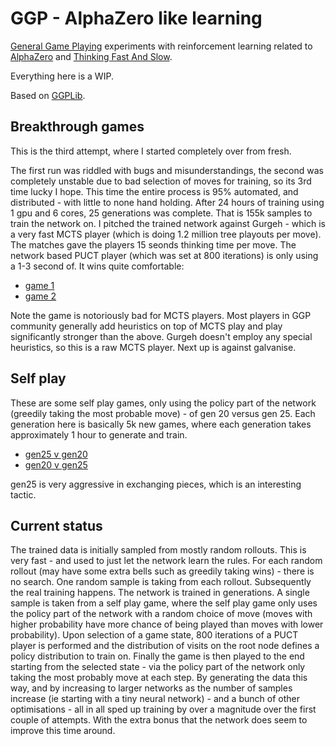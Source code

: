 GGP - AlphaZero like learning
==============================
[General Game Playing](https://en.wikipedia.org/wiki/General_game_playing) experiments with
reinforcement learning related to
[AlphaZero](https://www.nature.com/articles/nature24270.epdf?author_access_token=VJXbVjaSHxFoctQQ4p2k4tRgN0jAjWel9jnR3ZoTv0PVW4gB86EEpGqTRDtpIz-2rmo8-KG06gqVobU5NSCFeHILHcVFUeMsbvwS-lxjqQGg98faovwjxeTUgZAUMnRQ)
and [Thinking Fast And Slow](https://arxiv.org/abs/1705.08439v4).

Everything here is a WIP.

Based on [GGPLib](https://github.com/richemslie/ggplib).


Breakthrough games
------------------
This is the third attempt, where I started completely over from fresh.

The first run was riddled with bugs and misunderstandings, the second was completely unstable due
to bad selection of moves for training, so its 3rd time lucky I hope.  This time the entire process
is 95% automated, and distributed - with little to none hand holding.  After 24 hours of training
using 1 gpu and 6 cores, 25 generations was complete.  That is 155k samples to train the network
on.  I pitched the trained network against Gurgeh - which is a very fast MCTS player (which is
doing 1.2 million tree playouts per move).  The matches gave the players 15 seonds thinking time
per move. The network based PUCT player (which was set at 800 iterations) is only using a 1-3
second of.  It wins quite comfortable:

 * [game 1](http://www.ggp.org/view/all/matches/82745815a8ab7ea9a80be4c03626c04d7608eebb/)
 * [game 2](http://www.ggp.org/view/all/matches/3097bd5b1a64df66d611e612357f7ddf0a802988/)

Note the game is notoriously bad for MCTS players.  Most players in GGP community generally add
heuristics on top of MCTS play and play significantly stronger than the above.  Gurgeh doesn't
employ any special heuristics, so this is a raw MCTS player.  Next up is against galvanise.


Self play
---------
These are some self play games, only using the policy part of the network (greedily taking the most
probable move) - of gen 20 versus gen 25.  Each generation here is basically 5k new games, where
each generation takes approximately 1 hour to generate and train.

 * [gen25 v gen20](http://www.ggp.org/view/all/matches/91d2cf9cefc7075b33152e0127b1f3e7b12aeef1/)
 * [gen20 v gen25](http://www.ggp.org/view/all/matches/dc77c121f3958d2cbefcc75f8430dad8f2b52312/)


gen25 is very aggressive in exchanging pieces, which is an interesting tactic.


Current status
--------------
The trained data is initially sampled from mostly random rollouts.  This is very fast - and used to
just let the network learn the rules.  For each random rollout (may have some extra bells such as
greedily taking wins) - there is no search.  One random sample is taking from each rollout.
Subsequently the real training happens.  The network is trained in generations.  A single sample is
taken from a self play game, where the self play game only uses the policy part of the network with
a random choice of move (moves with higher probability have more chance of being played than moves
with lower probability).  Upon selection of a game state, 800 iterations of a PUCT player is
performed and the distribution of visits on the root node defines a policy distribution to train
on.  Finally the game is then played to the end starting from the selected state - via the policy
part of the network only taking the most probably move at each step.  By generating the data this
way, and by increasing to larger networks as the number of samples increase (ie starting with a
tiny neural network) - and a bunch of other optimisations - all in all sped up training by over a
magnitude over the first couple of attempts.  With the extra bonus that the network does seem to
improve this time around.
